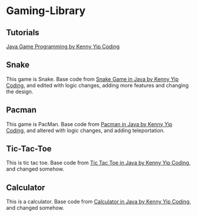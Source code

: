 # Gaming-Library
## Tutorials
[Java Game Programming by Kenny Yip Coding](https://www.youtube.com/playlist?list=PLnKe36F30Y4Y1XQOqNsL9Fgg_p6nYhcng)

## Snake
This game is Snake. Base code from [Snake Game in Java by Kenny Yip Coding](https://www.youtube.com/watch?v=Y62MJny9LHg&list=PLnKe36F30Y4Y1XQOqNsL9Fgg_p6nYhcng&index=8), and edited with logic changes, adding more features and changing the design.

## Pacman
This game is PacMan. Base code from [Pacman in Java by Kenny Yip Coding](https://www.youtube.com/watch?v=lB_J-VNMVpE&list=PLnKe36F30Y4Y1XQOqNsL9Fgg_p6nYhcng&index=1), and altered with logic changes, and adding teleportation.

## Tic-Tac-Toe
This is tic tac toe. Base code from [Tic Tac Toe in Java by Kenny Yip Coding](https://www.youtube.com/watch?v=Nc77ymnm8Ss&list=PLnKe36F30Y4Y1XQOqNsL9Fgg_p6nYhcng&index=9), and changed somehow.

## Calculator
This is a calculator. Base code from [Calculator in Java by Kenny Yip Coding](https://www.youtube.com/watch?v=jQo6n-i6wpo&list=PLnKe36F30Y4Y1XQOqNsL9Fgg_p6nYhcng&index=11), and changed somehow.
